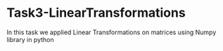 # Task3-LinearTransformations
In this task we applied Linear Transformations on matrices using Numpy library in python
